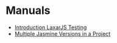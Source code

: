 # Manuals

* [Introduction LaxarJS Testing](introduction.md)
* [Multiple Jasmine Versions in a Project](jasmine-compatibility.md)
